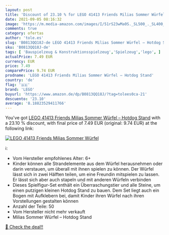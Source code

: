 ```yaml
---
layout: post
title: 'Discount of 23.10 % for LEGO 41413 Friends Milias Sommer Würfel '
date: 2021-09-05 08:16:32
image: 'https://m.media-amazon.com/images/I/51rS23wMa0S._SL500_._SL400_.jpg'
comments: true
category: ofertas
author: 'tole.es'
slug: 'B0813QQ18J-de LEGO 41413 Friends Milias Sommer Würfel – Hotdog Stand'
sku: 'B0813QQ18J-de'
tags: [ 'Bauspielzeug & Konstruktionsspielzeug','Spielzeug','lego', ]
actualPrice: 7.49 EUR
currency: EUR
price: 7.49
comparePrice: 9.74 EUR
prodname: 'LEGO 41413 Friends Milias Sommer Würfel – Hotdog Stand'
country: 'de'
flag: '🇩🇪'
brand: 'LEGO'
buyurl: 'https://www.amazon.de/dp/B0813QQ18J/?tag=tolees0ca-21'
descuento: '23.10'
average: '8.18823529411766'
---
```


You've got [LEGO 41413 Friends Milias Sommer Würfel – Hotdog Stand](https://www.amazon.de/dp/B0813QQ18J/?tag=tolees0ca-21) with a  23.10 % discount, with final price of 7.49 EUR (original: 9.74 EUR) at the following link:

[![LEGO 41413 Friends Milias Sommer Würfel ](https://m.media-amazon.com/images/I/51rS23wMa0S._SL500_._SL400_.jpg)](https://www.amazon.de/dp/B0813QQ18J/?tag=tolees0ca-21)

ℹ️:

- Vom Hersteller empfohlenes Alter: 6+
- Kinder können alle Strandelemente aus dem Würfel herausnehmen oder darin verstauen, um überall mit ihnen spielen zu können. Der Würfel lässt sich in zwei Hälften teilen, um eine Freundin mitspielen zu lassen. Er lässt sich aber auch stapeln und mit anderen Würfeln verbinden
- Dieses Spielfigur-Set enthält ein Überraschungstier und alle Steine, um einen putzigen kleinen Hotdog Stand zu bauen. Dem Set liegt auch ein Bogen mit Aufklebern bei, damit Kinder ihren Würfel nach ihren Vorstellungen gestalten können
- Anzahl der Teile: 50
- Vom Hersteller nicht mehr verkauft
- Milias Sommer Würfel – Hotdog Stand

[🛒 Check the deal!!](https://www.amazon.de/dp/B0813QQ18J/?tag=tolees0ca-21)
